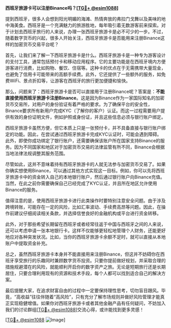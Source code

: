 **西班牙旅游卡可以注册Binance吗？[[TG💪+ @esim1088](https://t.me/s/esim1088)]**

提到西班牙，很多人会想到阳光明媚的海滩、热情奔放的弗拉门戈舞以及美味的地中海美食。西班牙是一个充满魅力的旅游胜地，每年吸引着无数游客前来探索。对于计划去西班牙旅行的人来说，办理一张西班牙旅游卡是必不可少的一步。不过，随着数字货币的兴起，很多人开始关注，西班牙旅游卡是否能用来注册Binance这样的加密货币交易平台呢？

首先，让我们来了解一下西班牙旅游卡是什么。西班牙旅游卡是一种专为游客设计的支付工具，通常包括预付卡和移动应用程序。它的主要功能是在西班牙境内方便游客进行消费，比如购物、餐饮、住宿等。这种卡的优点在于无需携带大量现金，也避免了信用卡可能带来的高额手续费。此外，它还提供了一些额外的服务，如免费WiFi、景点折扣等，让游客在西班牙的旅行更加便捷和愉快。

那么，问题来了：西班牙旅游卡是否可以直接用于注册Binance呢？答案是：**不能直接使用西班牙旅游卡注册Binance**。这是因为Binance作为一家国际知名的加密货币交易所，对用户的身份验证有着严格的要求。为了确保平台的安全性，Binance要求所有新用户完成KYC（了解你的客户）认证。而这一过程需要用户提供有效的身份证明文件，例如护照或身份证，并且这些信息必须与银行账户绑定。

西班牙旅游卡虽然方便，但它本质上只是一张预付卡，并不具备直接与银行账户绑定的功能。因此，在尝试通过西班牙旅游卡完成KYC认证时，可能会遇到障碍。此外，即使你成功绑定了银行账户，还需要确保该账户所在国家支持Binance的服务。因为不同国家和地区对于加密货币交易的法律监管有所不同，Binance会根据当地法律法规调整其服务范围。

尽管如此，这并不意味着持有西班牙旅游卡的人就无法参与加密货币交易了。如果你确实想使用Binance，可以通过其他方式实现这一目标。例如，你可以先将西班牙旅游卡中的资金转入自己的本地银行账户，然后通过银行账户向Binance充值。当然，在此之前你需要确保自己已经完成了KYC认证，并且所在地区允许使用Binance的服务。

值得注意的是，使用西班牙旅游卡进行此类操作时要特别注意安全问题。由于涉及跨境转账，可能存在一定的风险，比如汇率波动、手续费高昂等问题。因此，在操作前建议仔细阅读相关条款，并选择信誉良好的金融机构或平台进行资金转移。

此外，对于那些希望长期留在西班牙或者经常往返于中国与西班牙之间的人来说，还可以考虑申请一张本地银行卡。这样不仅能够更轻松地管理个人财务，还能更好地应对各种突发状况。比如，当你的西班牙旅游卡余额不足时，就可以直接从本地账户中提取资金补充。

总之，虽然西班牙旅游卡本身并不能直接用来注册Binance，但这并不妨碍你在西班牙享受旅行的乐趣同时兼顾数字货币投资。只要你提前做好规划，并采取合理的措施规避潜在的风险，就能顺利开启你的数字资产之旅。无论是短期旅行还是长期居住，只要合理利用现有的资源和技术手段，每个人都可以找到适合自己的解决方案。

最后提醒大家，在追求财富自由的过程中一定要保持理性思考，切勿盲目跟风。毕竟，“高收益”往往伴随着“高风险”，只有充分了解市场规则并做好风险管理才能真正实现稳健增值。如果你对西班牙旅游卡或者其他金融产品有任何疑问，不妨加入我们的讨论群组[[TG💪+ @esim1088](https://t.me/s/esim1088)]交流心得，或许能找到更多灵感！

[[TG💪+ @esim1088](https://t.me/s/esim1088) ![Image](https://i.postimg.cc/4NQfJmqS/Snipaste-2025-05-13-00-14-12.png)]